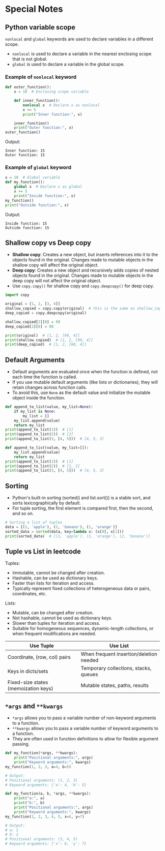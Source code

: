 # Special Notes

## Python variable scope

`nonlocal` and `global` keywords are used to declare variables in a different scope.
- `nonlocal` is used to declare a variable in the nearest enclosing scope that is not global.
- `global` is used to declare a variable in the global scope.

### Example of `nonlocal` keyword

```python
def outer_function():
    x = 10  # Enclosing scope variable

    def inner_function():
        nonlocal x  # Declare x as nonlocal
        x += 5
        print("Inner function:", x)

    inner_function()
    print("Outer function:", x)
outer_function()
```
Output:
```
Inner function: 15
Outer function: 15
```

### Example of `global` keyword

```python
x = 10  # Global variable
def my_function():
    global x  # Declare x as global
    x += 5
    print("Inside function:", x)
my_function()
print("Outside function:", x)
```
Output:
```
Inside function: 15
Outside function: 15
```

## Shallow copy vs Deep copy

- **Shallow copy**: Creates a new object, but inserts references into it to the objects found in the original. Changes made to mutable objects in the shallow copy will affect the original object.
- **Deep copy**: Creates a new object and recursively adds copies of nested objects found in the original. Changes made to mutable objects in the deep copy will not affect the original object.
- Use `copy.copy()` for shallow copy and `copy.deepcopy()` for deep copy.

```python
import copy

original = [1, 2, [3, 4]]
shallow_copied = copy.copy(original)  # this is the same as shallow_copied = original[:] or shallow_copied = original.copy()
deep_copied = copy.deepcopy(original)

shallow_copied[2][0] = 99
deep_copied[2][0] = 88

print(original)  # [1, 2, [99, 4]]
print(shallow_copied)  # [1, 2, [99, 4]]
print(deep_copied)  # [1, 2, [88, 4]]
```

## Default Arguments

- Default arguments are evaluated once when the function is defined, not each time the function is called.
- If you use mutable default arguments (like lists or dictionaries), they will retain changes across function calls.
- To avoid this, use `None` as the default value and initialize the mutable object inside the function.

```python
def append_to_list(value, my_list=None):
    if my_list is None:
        my_list = []
    my_list.append(value)
    return my_list
print(append_to_list(1))  # [1]
print(append_to_list(2))  # [2]
print(append_to_list(3, [4, 5]))  # [4, 5, 3]
```

```python
def append_to_list(value, my_list=[]):
    my_list.append(value)
    return my_list
print(append_to_list(1))  # [1]
print(append_to_list(2))  # [1, 2]
print(append_to_list(3, [4, 5]))  # [4, 5, 3]
```

## Sorting

- Python's built-in sorting (sorted() and list.sort()) is a stable sort, and sorts lexicographically by default.
- For tuple sorting, the first element is compared first, then the second, and so on.

```python
# Sorting a list of tuples
data = [(1, 'apple'), (2, 'banana'), (1, 'orange')]
sorted_data = sorted(data, key=lambda x: (x[0], x[1]))
print(sorted_data)  # [(1, 'apple'), (1, 'orange'), (2, 'banana')]
```

## Tuple vs List in leetcode

Tuples:
- Immutable, cannot be changed after creation.
- Hashable, can be used as dictionary keys.
- Faster than lists for iteration and access.
- Typically represent fixed collections of heterogeneous data or pairs, coordinates, etc.

Lists:
- Mutable, can be changed after creation.
- Not hashable, cannot be used as dictionary keys.
- Slower than tuples for iteration and access.
- Suitable for homogeneous sequences, dynamic-length collections, or when frequent modifications are needed.

| Use Tuple                            | Use List                                |
| ------------------------------------ | --------------------------------------- |
| Coordinate, (row, col) pairs         | When frequent insertion/deletion needed |
| Keys in dicts/sets                   | Temporary collections, stacks, queues   |
| Fixed-size states (memoization keys) | Mutable states, paths, results          |

## `*args` and `**kwargs`

- `*args` allows you to pass a variable number of non-keyword arguments to a function.
- `**kwargs` allows you to pass a variable number of keyword arguments to a function.
- They are often used in function definitions to allow for flexible argument passing.

```python
def my_function(*args, **kwargs):
    print("Positional arguments:", args)
    print("Keyword arguments:", kwargs)
my_function(1, 2, 3, a=4, b=5)

# Output:
# Positional arguments: (1, 2, 3)
# Keyword arguments: {'a': 4, 'b': 5}
```

```python
def my_function(a, b, *args, **kwargs):
    print("a:", a)
    print("b:", b)
    print("Positional arguments:", args)
    print("Keyword arguments:", kwargs)
my_function(1, 2, 3, 4, 5, x=6, y=7)

# Output:
# a: 1
# b: 2
# Positional arguments: (3, 4, 5)
# Keyword arguments: {'x': 6, 'y': 7}
```
